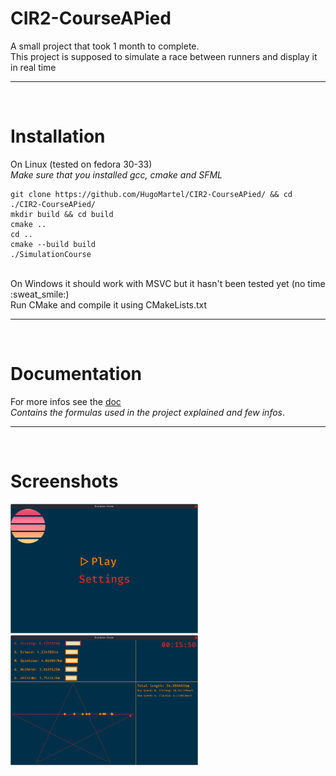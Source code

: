 # CIR2-CourseAPied
A small project that took 1 month to complete.<br/>
This project is supposed to simulate a race between runners and display it in real time
<br/><hr/><br/>
# Installation
On Linux (tested on fedora 30-33)<br/>
*Make sure that you installed gcc, cmake and SFML*<br/>
```
git clone https://github.com/HugoMartel/CIR2-CourseAPied/ && cd ./CIR2-CourseAPied/
mkdir build && cd build
cmake ..
cd ..
cmake --build build
./SimulationCourse
```
<br/>
On Windows it should work with MSVC but it hasn't been tested yet (no time :sweat_smile:)<br/>
Run CMake and compile it using CMakeLists.txt
<br/><hr/><br/>

# Documentation
For more infos see the [doc](https://github.com/HugoMartel/CIR2-CourseAPied/tree/main/doc)<br/>
*Contains the formulas used in the project explained and few infos*.
<br/><hr/><br/>

# Screenshots
<img src="img/screen1.png" alt="Screenshot 1" width="300px"/>
<img src="img/screen2.png" alt="Screenshot 2" width="300px"/>
